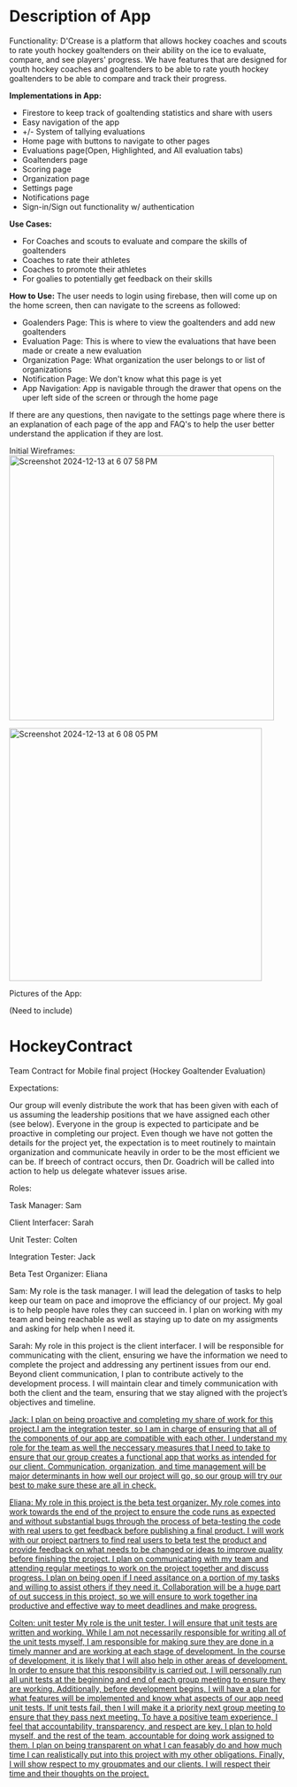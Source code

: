 # Description of App

Functionality: D'Crease is a platform that allows hockey coaches and scouts to rate youth hockey goaltenders on their 
ability on the ice to evaluate, compare, and see players' progress. We have features that are designed for youth hockey coaches and goaltenders to be able to rate youth hockey goaltenders to be able to compare and track their progress. 

**Implementations in App:** 

* Firestore to keep track of goaltending statistics and share with users 
* Easy navigation of the app 
* +/- System of tallying evaluations 
* Home page with buttons to navigate to other pages 
* Evaluations page(Open, Highlighted, and All evaluation tabs) 
* Goaltenders page 
* Scoring page 
* Organization page 
* Settings page 
* Notifications page 
* Sign-in/Sign out functionality w/ authentication 
  

**Use Cases:**

* For Coaches and scouts to evaluate and compare the skills of goaltenders 
* Coaches to rate their athletes 
* Coaches to promote their athletes 
* For goalies to potentially get feedback on their skills 


**How to Use:** The user needs to login using firebase, then will come up on the home screen, then can navigate to the screens as followed:

* Goalenders Page: This is where to view the goaltenders and add new goaltenders
* Evaluation Page: This is where to view the evaluations that have been made or create a new evaluation
* Organization Page: What organization the user belongs to or list of organizations
* Notification Page: We don't know what this page is yet
* App Navigation: App is navigable through the drawer that opens on the uper left side of the screen or through the home page

If there are any questions, then navigate to the settings page where there is an explanation of each page of the app and 
FAQ's to help the user better understand the application if they are lost. 

Initial Wireframes:
<img width="479" alt="Screenshot 2024-12-13 at 6 07 58 PM" src="https://github.com/user-attachments/assets/9ed277b6-e9bb-49e2-9db3-9c6cc382c109" />

<img width="457" alt="Screenshot 2024-12-13 at 6 08 05 PM" src="https://github.com/user-attachments/assets/a7bbcf66-8648-46f9-9ae7-802cb3155233" />

Pictures of the App:

(Need to include)


# HockeyContract
Team Contract for Mobile final project (Hockey Goaltender Evaluation)

Expectations:

Our group will evenly distribute the work that has been given with each of us assuming the leadership positions that we have assigned each other (see below). Everyone in the group is expected to participate and be proactive in completing our project. Even though we have not gotten the details for the project yet, the expectation is to meet routinely to maintain organization and communicate heavily in order to be the most efficient we can be. If breech of contract occurs, then Dr. Goadrich will be called into action to help us delegate whatever issues arise. 

Roles:

Task Manager: Sam

Client Interfacer: Sarah

Unit Tester: Colten

Integration Tester: Jack

Beta Test Organizer: Eliana



Sam: My role is the task manager. I will lead the delegation of tasks to help keep our team on pace and imoprove the efficiancy of our project. My goal is to help people have roles they can succeed in. I plan on working with my team and being reachable as well as staying up to date on my assigments and asking for help when I need it.



Sarah:
My role in this project is the client interfacer. I will be responsible for communicating with the client, ensuring we have the information we need to complete the project and addressing any pertinent issues from our end. Beyond client communication, I plan to contribute actively to the development process. I will maintain clear and timely communication with both the client and the team, ensuring that we stay aligned with the project’s objectives and timeline.


<u>Jack: <u> 
I plan on being proactive and completing my share of work for this project.I am the integration tester, so I am in charge of ensuring that all of the components of our app are compatible with each other. I understand my role for the team as well the neccessary measures that I need to take to ensure that our group creates a functional app that works as intended for our client. Communication, organization, and time management will be major determinants in how well our project will go, so our group will try our best to make sure these are all in check.


Eliana: My role in this project is the beta test organizer. My role comes into work towards the end of the project to ensure the code runs as expected and without substantial bugs through the process of beta-testing the code with real users to get feedback before publishing a final product. I will work with our project partners to find real users to beta test the product and provide feedback on what needs to be changed or ideas to improve quality before finishing the project. I plan on communicating with my team and attending regular meetings to work on the project together and discuss progress. I plan on being open if I need assitance on a portion of my tasks and willing to assist others if they need it. Collaboration will be a huge part of out success in this project, so we will ensure to work together ina productive and effective way to meet deadlines and make progress.



Colten: unit tester
My role is the unit tester. I will ensure that unit tests are written and working. While I am not necessarily responsible
for writing all of the unit tests myself, I am responsible for making sure they are done in a timely manner and are working 
at each stage of development. In the course of development, it is likely that I will also help in other areas of development. 
In order to ensure that this responsibility is carried out, I will personally run all unit tests at the beginning and end of each 
group meeting to ensure they are working. Additionally, before development begins, I will have a plan for what features will be 
implemented and know what aspects of our app need unit tests. If unit tests fail, then I will make it a priority next group meeting 
to ensure that they pass next meeting. To have a positive team experience, I feel that accountability, transparency, and respect 
are key. I plan to hold myself, and the rest of the team, accountable for doing work assigned to them. I plan on being transparent 
on what I can feasably do and how much time I can realistically put into this project with my other obligations. Finally, I will 
show respect to my groupmates and our clients. I will respect their time and their thoughts on the project. 













